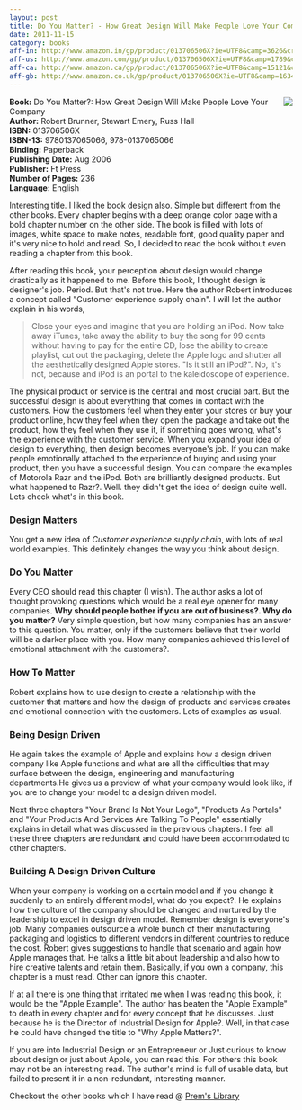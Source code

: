 ```yaml
---
layout: post
title: Do You Matter? - How Great Design Will Make People Love Your Company
date: 2011-11-15
category: books
aff-in: http://www.amazon.in/gp/product/013706506X?ie=UTF8&camp=3626&creativeASIN=013706506X&linkCode=xm2&tag=smileprem-in-21
aff-us: http://www.amazon.com/gp/product/013706506X?ie=UTF8&camp=1789&creativeASIN=013706506X&linkCode=xm2&tag=smileprem-us-20
aff-ca: http://www.amazon.ca/gp/product/013706506X?ie=UTF8&camp=15121&creativeASIN=013706506X&linkCode=xm2&tag=smileprem-ca-20
aff-gb: http://www.amazon.co.uk/gp/product/013706506X?ie=UTF8&camp=1634&creativeASIN=013706506X&linkCode=xm2&tag=smileprem-gb-21
---
```


<img style="clear: right; float: right; margin-bottom: 1em; margin-left: 1em; width:auto;" 
src="{{site.img-url}}/do-you-matter-robert-brunner-stewart-emery-russ-hall.jpg"/>
**Book:** Do You Matter?: How Great Design Will Make People Love Your Company  
**Author:** Robert Brunner, Stewart Emery, Russ Hall  
**ISBN:** 013706506X  
**ISBN-13:** 9780137065066, 978-0137065066  
**Binding:** Paperback  
**Publishing Date:** Aug 2006  
**Publisher:** Ft Press  
**Number of Pages:** 236  
**Language:** English  
  
Interesting title. I liked the book design also. Simple but different from the other books. Every chapter begins with a deep orange color page with a bold chapter number on the other side. The book is filled with lots of images, white space to make notes, readable font, good quality paper and it's very nice to hold and read. So, I decided to read the book without even reading a chapter from this book.  
  
After reading this book, your perception about design would change drastically as it happened to me. Before this book, I thought design is designer's job. Period. But that's not true. Here the author Robert introduces a concept called "Customer experience supply chain". I will let the author explain in his words,  

> Close your eyes and imagine that you are holding an iPod. Now take away iTunes, take away the ability to buy the song for 99 cents without having to pay for the entire CD, lose the ability to create playlist, cut out the packaging, delete the Apple logo and shutter all the aesthetically designed Apple stores. "Is it still an iPod?". No, it's not, because and iPod is an portal to the kaleidoscope of experience.  

The physical product or service is the central and most crucial part. But the successful design is about everything that comes in contact with the customers. How the customers feel when they enter your stores or buy your product online, how they feel when they open the package and take out the product, how they feel when they use it, if something goes wrong, what's the experience with the customer service. When you expand your idea of design to everything, then design becomes everyone's job. If you can make people emotionally attached to the experience of buying and using your product, then you have a successful design. You can compare the examples of Motorola Razr and the iPod. Both are brilliantly designed products. But what happened to Razr?. Well. they didn't get the idea of design quite well.  
Lets check what's in this book.  
  
### Design Matters  
You get a new idea of *Customer experience supply chain*, with lots of real world examples. This definitely changes the way you think about design.  
  
### Do You Matter  
Every CEO should read this chapter (I wish). The author asks a lot of thought provoking questions which would be a real eye opener for many companies. **Why should people bother if you are out of business?. Why do you matter?** Very simple question, but how many companies has an answer to this question. You matter, only if the customers believe that their world will be a darker place with you. How many companies achieved this level of emotional attachment with the customers?.  
  
### How To Matter  
Robert explains how to use design to create a relationship with the customer that matters and how the design of products and services creates and emotional connection with the customers. Lots of examples as usual.  
  
### Being Design Driven
He again takes the example of Apple and explains how a design driven company like Apple functions and what are all the difficulties that may surface between the design, engineering and manufacturing departments.He gives us a preview of what your company would look like, if you are to change your model to a design driven model.  
  
Next three chapters "Your Brand Is Not Your Logo", "Products As Portals" and "Your Products And Services Are Talking To People" essentially explains in detail what was discussed in the previous chapters. I feel all these three chapters are redundant and could have been accommodated to other chapters.  
  
### Building A Design Driven Culture  
When your company is working on a certain model and if you change it suddenly to an entirely different model, what do you expect?. He explains how the culture of the company should be changed and nurtured by the leadership to excel in design driven model. Remember design is everyone's job. Many companies outsource a whole bunch of their manufacturing, packaging and logistics to different vendors in different countries to reduce the cost. Robert gives suggestions to handle that scenario and again how Apple manages that. He talks a little bit about leadership and also how to hire creative talents and retain them. Basically, if you own a company, this chapter is a must read. Other can ignore this chapter.  
  
If at all there is one thing that irritated me when I was reading this book, it would be the "Apple Example". The author has beaten the "Apple Example" to death in every chapter and for every concept that he discusses. Just because he is the Director of Industrial Design for Apple?. Well, in that case he could have changed the title to "Why Apple Matters?".  
  
If you are into Industrial Design or an Entrepreneur or Just curious to know about design or just about Apple, you can read this. For others this book may not be an interesting read. The author's mind is full of usable data, but failed to present it in a non-redundant, interesting manner.  

Checkout the other books which I have read @ [Prem's Library]({{site.url}}/category/books/)  
